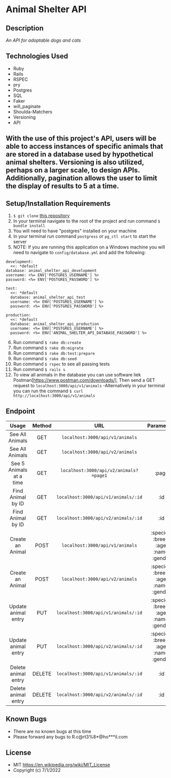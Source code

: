 # Animal Shelter API

## Description

_An API for adoptable dogs and cats_

## Technologies Used

* Ruby
* Rails
* RSPEC
* pry
* Postgres
* SQL
* Faker
* will_paginate
* Shoulda-Matchers
* Versioning
* API

## With the use of this project's API, users will be able to access instances of specific animals that are stored in a database used by hypothetical animal shelters. Versioning is also utilized, perhaps on a larger scale, to design APIs. Additionally, pagination allows the user to limit the display of results to 5 at a time.

## Setup/Installation Requirements

1. `$ git clone` [this repository](https://github.com/Rian-Carter/animal_shelter_codeReview.git)
2. In your terminal navigate to the root of the project and run command `$ bundle install`
3. You will need to have "postgres" installed on your machine
4. In your terminal run command `postgress` or `pg_ctl start` to start the server
5. NOTE: If you are running this application on a Windows machine you will need to navigate to `config/database.yml` and add the following:
```
development:
  <<: *default
database: animal_shelter_api_development
username: <%= ENV['POSTGRES_USERNAME'] %>
password: <%= ENV['POSTGRES_PASSWORD'] %>

test:
  <<: *default
  database: animal_shelter_api_test
  username: <%= ENV['POSTGRES_USERNAME'] %>
  password: <%= ENV['POSTGRES_PASSWORD'] %>

production:
  <<: *default
  database: animal_shelter_api_production
  username: <%= ENV['POSTGRES_USERNAME'] %>
  password: <%= ENV['ANIMAL_SHELTER_API_DATABASE_PASSWORD'] %>
```

6. Run command `$ rake db:create`
7. Run command `$ rake db:migrate`
8. Run command `$ rake db:test:prepare`
9. Run command `$ rake db:seed`
10. Run command `$ rspec` to see all passing tests
11. Run command `$ rails s`
12. To view all animals in the database you can use software liek Postman[https://www.postman.com/downloads/], Then send a GET request to `localhost:3000/api/v1/animals` -Alternatively in your terminal you can run the command `$ curl http://localhost:3000/api/v1/animals`

## Endpoint
| Usage | Method | URL | Parameters |
| :---: | :---: | :---: | :---: |
| See All Animals | GET | `localhost:3000/api/v1/animals` |  |
| See All Animals | GET | `localhost:3000/api/v2/animals` |  |
| See 5 Animals at a time | GET | `localhost:3000/api/v2/animals?=page1` | :page |
| Find Animal by ID | GET | `localhost:3000/api/v1/animals/:id` | :id |
| Find Animal by ID | GET | `localhost:3000/api/v2/animals/:id` | :id |
| Create an Animal | POST | `localhost:3000/api/v1/animals` | :species, :breed, :age, :name, :gender |
| Create an Animal | POST | `localhost:3000/api/v2/animals` | :species, :breed, :age, :name, :gender |
| Update animal entry | PUT | `localhost:3000/api/v1/animals/:id` | :species, :breed, :age, :name, :gender |
| Update animal entry | PUT | `localhost:3000/api/v2/animals/:id` | :species, :breed, :age, :name, :gender |
| Delete animal entry | DELETE | `localhost:3000/api/v1/animals/:id` | :id |
| Delete animal entry | DELETE | `localhost:3000/api/v2/animals/:id` | :id |


## Known Bugs

* There are no known bugs at this time
* Please forward any bugs to R.c@rt3%8*@ho***il.com

## License

* MIT https://en.wikipedia.org/wiki/MIT_License
* Copyright (c) 7/1/2022